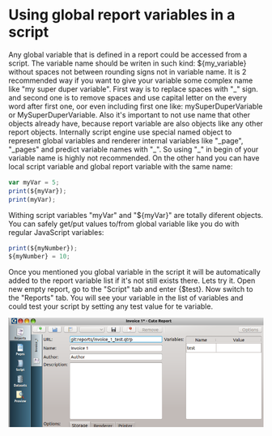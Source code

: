 Using global report variables in a script
====================

Any global variable that is defined in a report could be accessed from a script. The variable name should be writen in such kind: ${my\_variable} without spaces not between rounding signs not in variable name. It is 2 recommended way if you want to give your variable some complex name like "my super duper variable". First way is to replace spaces with "\_" sign. and second one is to remove spaces and use capital letter on the every word after first one, oor even including first one like: mySuperDuperVariable or MySuperDuperVariable. Also it's important to not use name that other objects already have, because report variable are also objects like any other report objects. Internally script engine use special named object to represent global variables and renderer internal variables like "\_page", "\_pages" and predict variable names with "\_". So using "\_" in begin of your variable name is highly not recommended. On the other hand you can have local script variable and global report variable with the same name:
```JavaScript
var myVar = 5;
print(${myVar});
print(myVar);
```
Withing script variables "myVar" and "${myVar}" are totally diferent objects. You can safely get/put values to/from global variable like you do with regular JavaScript variables:
```JavaScript
print(${myNumber});
${myNumber} = 10;
```

Once you mentioned you global variable in the script it will be automatically added to the report variable list if it's not still exists there. Lets try it.
Open new empty report, go to the "Script" tab and enter {$test}. Now switch to the "Reports" tab. You will see your variable in the list of variables and could test your script by setting any test value for te variable.

![GlobalVariablesList]


[GlobalVariablesList]:../images/script_2.png
